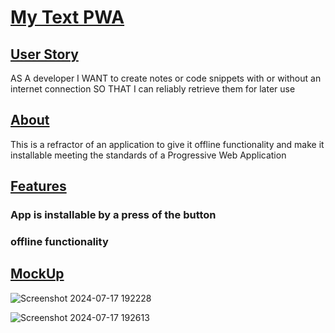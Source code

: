 # <ins>My Text PWA <ins>

## <ins>User Story</ins>
AS A developer
I WANT to create notes or code snippets with or without an internet connection
SO THAT I can reliably retrieve them for later use

## <ins>About<ins>
This is a refractor of an application to give it offline functionality and make it installable meeting the standards of a Progressive Web Application

## <ins>Features</ins>

### App is installable by a press of the button
### offline functionality

## <ins>MockUp<ins>
![Screenshot 2024-07-17 192228](https://github.com/user-attachments/assets/e73693b7-df3c-4ef9-bdc9-478dd596a110)

![Screenshot 2024-07-17 192613](https://github.com/user-attachments/assets/88fa5833-2332-41e5-be9c-4f5e31bae126)
